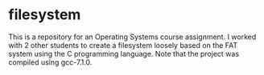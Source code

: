 # filesystem

This is a repository for an Operating Systems course assignment. I worked with 2 other students to create a filesystem loosely
based on the FAT system using the C programming language. Note that the project was compiled using gcc-7.1.0.
